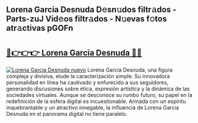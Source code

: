 ## Lorena Garcia Desnuda D𝚎sn𝚞dos filtr𝚊dos - Parts-zuJ Vid𝚎os filtr𝚊dos - N𝚞evas f𝚘tos atr𝚊ctivas pGOFn

# <h2><a href="http://mb0d5pa.tromn.icu/?c=Lorena+Garcia+Desnuda">🔗👉👉👉 Lorena Garcia Desnuda 🔗🔗</a></h2>

[![Lorena Garcia Desnuda nuevo](https://i.imgur.com/pEAQMta.gif)](http://mb0d5pa.tromn.icu/?c=Lorena+Garcia+Desnuda)
Lorena Garcia Desnuda, una figura compleja y divisiva, elude la caracterización simple. Su innovadora personalidad en línea ha cautivado y enfurecido a sus seguidores, generando discusiones sobre ética, expresión artística y la dinámica de las sociedades virtuales. Aunque se desconoce su rumbo futuro, su papel en la redefinición de la esfera digital es incuestionable. Armada con un espíritu inquebrantable y un atractivo innegable, la influencia de Lorena Garcia Desnuda en el panorama digital no tiene paralelo.
